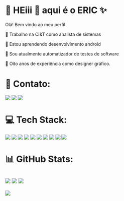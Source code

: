 # 💫 HEiii 👋 aqui é o ERIC ✨

Olá! Bem vindo ao meu perfil.

🔭 Trabalho na CI&T como analista de sistemas

🌱 Estou aprendendo desenvolvimento android 

🤖 Sou atualmente automatizador de testes de software

🎨 Oito anos de experiência como designer gráfico.



# 📧 Contato:

<a href="mailto:eric.degomar@gmail.com"><img src="https://img.shields.io/badge/Gmail-D14836?style=for-the-badge&logo=gmail&logoColor=white"/><a/>
<a href="https://www.linkedin.com/in/degomar/"><img src="https://img.shields.io/badge/LinkedIn-0077B5?style=for-the-badge&logo=linkedin&logoColor=white"/><a/>
<a href="https://wa.me/+5511981276283"><img src="https://img.shields.io/badge/WhatsApp-25D366?style=for-the-badge&logo=whatsapp&logoColor=white"/><a/>


# 💻 Tech Stack:

<img src="https://img.shields.io/badge/Android-3DDC84?style=for-the-badge&logo=android&logoColor=white"/> <img src="https://img.shields.io/badge/Kotlin-0095D5?&style=for-the-badge&logo=kotlin&logoColor=white"/>
<img src="https://img.shields.io/badge/Android_Studio-3DDC84?style=for-the-badge&logo=android-studio&logoColor=white"/>
<img src="https://img.shields.io/badge/GitHub-100000?style=for-the-badge&logo=github&logoColor=white"/>
<img src = "https://img.shields.io/badge/JavaScript-323330?style=for-the-badge&logo=javascript&logoColor=F7DF1E"/>
<img src = "https://img.shields.io/badge/Jira-0052CC?style=for-the-badge&logo=Jira&logoColor=white" />
<img src = "https://img.shields.io/badge/Cypress-17202C?style=for-the-badge&logo=cypress&logoColor=white"/>
<img src = "https://img.shields.io/badge/Junit5-25A162?style=for-the-badge&logo=junit5&logoColor=white" />
<img src = "https://img.shields.io/badge/Postman-FF6C37?style=for-the-badge&logo=Postman&logoColor=white" />
<img src = "https://img.shields.io/badge/Selenium-43B02A?style=for-the-badge&logo=Selenium&logoColor=white" />



# 📊 GitHub Stats:

![](https://github-readme-streak-stats.herokuapp.com/?user=degomar&theme=dark&hide_border=false) 
![](https://github-readme-stats-git-masterrstaa-rickstaa.vercel.app/api?username=degomar&theme=dark)
![](https://github-readme-stats.vercel.app/api/top-langs/?username=degomar&theme=dark&hide_border=false&include_all_commits=true&count_private=true&layout=compact)
---

![](https://github-profile-summary-cards.vercel.app/api/cards/profile-details?username=degomar)


